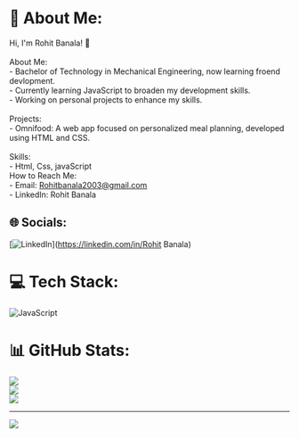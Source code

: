 # 💫 About Me:
Hi, I'm Rohit Banala! 👋<br><br>About Me:<br>- Bachelor of Technology in Mechanical Engineering, now learning froend devlopment.<br>- Currently learning JavaScript to broaden my development skills.<br>- Working on personal projects to enhance my skills.<br><br>Projects:<br>- Omnifood: A web app focused on personalized meal planning, developed using HTML and CSS.<br><br>Skills:<br>- Html, Css, javaScript<br>How to Reach Me:<br>- Email: Rohitbanala2003@gmail.com<br>- LinkedIn: Rohit Banala<br>


## 🌐 Socials:
[![LinkedIn](https://img.shields.io/badge/LinkedIn-%230077B5.svg?logo=linkedin&logoColor=white)](https://linkedin.com/in/Rohit Banala) 

# 💻 Tech Stack:
![JavaScript](https://img.shields.io/badge/javascript-%23323330.svg?style=for-the-badge&logo=javascript&logoColor=%23F7DF1E)
# 📊 GitHub Stats:
![](https://github-readme-stats.vercel.app/api?username=rohitbanala&theme=dark&hide_border=false&include_all_commits=true&count_private=true)<br/>
![](https://github-readme-streak-stats.herokuapp.com/?user=rohitbanala&theme=dark&hide_border=false)<br/>
![](https://github-readme-stats.vercel.app/api/top-langs/?username=rohitbanala&theme=dark&hide_border=false&include_all_commits=true&count_private=true&layout=compact)

---
[![](https://visitcount.itsvg.in/api?id=rohitbanala&icon=0&color=0)](https://visitcount.itsvg.in)

<!-- Proudly created with GPRM ( https://gprm.itsvg.in ) -->
